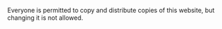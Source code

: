 Everyone is permitted to copy and distribute copies of this website, but changing it is not allowed.
